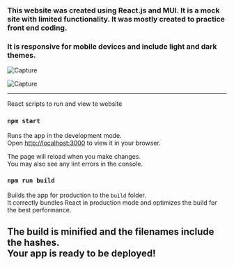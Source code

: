 ### This website was created using React.js and MUI. It is a mock site with limited functionality. It was mostly created to practice front end coding.
### It is responsive for mobile devices and include light and dark themes.



![Capture](https://user-images.githubusercontent.com/24540622/180665028-95e2af5a-0732-4409-aa42-6bf385ec692d.PNG)

![Capture](https://user-images.githubusercontent.com/24540622/180665066-75361b51-80ef-4bb0-845f-496e60191618.PNG)








----------------------------------------------------------------------------------------------------------------------------------------------
React scripts to run and view te website

### `npm start`

Runs the app in the development mode.\
Open [http://localhost:3000](http://localhost:3000) to view it in your browser.

The page will reload when you make changes.\
You may also see any lint errors in the console.

### `npm run build`

Builds the app for production to the `build` folder.\
It correctly bundles React in production mode and optimizes the build for the best performance.

The build is minified and the filenames include the hashes.\
Your app is ready to be deployed!
----------------------------------------------------------------------------------------------------------------------------------------------
